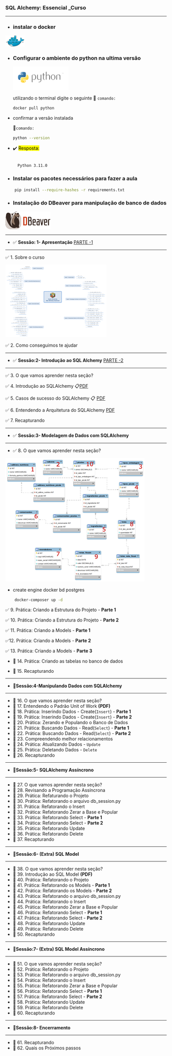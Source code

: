 
###  SQL Alchemy: Essencial _Curso

---

* ### instalar o docker

[![texto alt](/img/image-1.png)](https://www.docker.com/products/docker-desktop/)

* ### Configurar o ambiente do python na ultima versão

  [![Alt text](/img/image.png)](https://hub.docker.com/_/python/)

    utilizando o terminal digite o seguinte  📝 `comando:`

    ```bash
    docker pull python
    ````

* confirmar a versão instalada

     📝`comando:`

    ````bash
    python --version
    ````

* ✔️ <mark>Resposta:</mark>

    ````txt

      Python 3.11.0
    ````

* ###  Instalar os pacotes necessários para fazer a aula

````bash
    pip install --require-hashes -r requirements.txt
````

* ### Instalação do DBeaver para manipulação de banco de dados

[![Alt text](/img/Untitled-2.png)](https://dbeaver.io/download/)


---

* ✅  **Sessão: 1- Apresentação** [PARTE -1](https://github.com/masterCredd/python_sqlAchemy/tree/master/python_sqlachemy/Introdução_ao_SQL_Alchemy)

---
 ✅ 1. Sobre o curso

![Alt text](python_sqlachemy/Apresenta%C3%A7%C3%A3o/sql_alchemy_v3.png)

 ✅ 2. Como conseguimos te ajudar


---

* ✅ **Sessão:2- Introdução ao SQL Alchemy** [PARTE -2](https://github.com/masterCredd/python_sqlAchemy/tree/master/python_sqlachemy/Modelagem_de_Dados_com_SQL_Alchemy)

---

✅ 3. O que vamos aprender nesta seção?

 ✅ 4. Introdução ao SQLAlchemy :clipboard:[PDF](https://github.com/masterCredd/python_sqlAchemy/blob/master/python_sqlachemy/Introdução%20ao%20SQL%20Alchemy/02-introducao-ao-sqlalchemy.pdf)

 ✅ 5. Casos de sucesso do SQLAlchemy :clipboard: [PDF](https://github.com/masterCredd/python_sqlAchemy/blob/master/python_sqlachemy/Introdução%20ao%20SQL%20Alchemy/03-casos-de-sucesso-do-sqlalchemy.pdf)

✅ 6. Entendendo a Arquitetura do SQLAlchemy [PDF](https://github.com/masterCredd/python_sqlAchemy/blob/master/python_sqlachemy/Introdução%20ao%20SQL%20Alchemy/04-entendendo-a-arquitetura-do-sqlalchemy.pdf)

✅ 7. Recapturando

---

* ✅ **Sessão:3- Modelagem de Dados com SQLAlchemy**

---

* ✅ 8. O que vamos aprender nesta seção?

 ![circle logo](python_sqlachemy\Modelagem_de_Dados_com_SQL_Alchemy\01.2+-+fabrica_picoles_ordenado.png)


* create engine docker bd postgres

````bash
    docker-composer up -d
````

✅ 9.  Prática: Criando a Estrutura do Projeto - **Parte 1**

✅ 10. Prática: Criando a Estrutura do Projeto - **Parte 2**

 ✅ 11. Prática: Criando a Models - **Parte 1**

✅12. Prática: Criando a Models - **Parte 2**

✅ 13. Prática: Criando a Models - **Parte 3**

* 🔲 14. Prática: Criando as tabelas no banco de dados

* 🔲 15. Recapturando

---

* 🔲**Sessão:4-Manipulando Dados com SQLAlchemy**

---

* 🔲 16. O que vamos aprender nesta seção?
* 🔲 17. Entendendo o Padrão Unit of Work **(PDF)**
* 🔲 18. Prática: Inserindo Dados - Create(`Insert`) - **Parte 1**
* 🔲 19. Prática: Inserindo Dados - Create(`Insert`) - **Parte 2**
* 🔲 20. Prática: Zerando e Populando o Banco de Dados
* 🔲 21. Prática: Buscando Dados - Read(`Select`) - **Parte 1**
* 🔲 22. Prática: Buscando Dados - Read(`Select`) - **Parte 2**
* 🔲 23. Compreendendo melhor relacionamentos
* 🔲 24. Prática: Atualizando Dados - `Update`
* 🔲 25. Prática: Deletando Dados  - `Delete`
* 🔲 26. Recapturando

---

* 🔲**Sessão:5- SQLAlchemy Assíncrono**

---

* 🔲 27. O que vamos aprender nesta seção?
* 🔲 28. Revisando a Programação Assíncrona
* 🔲 29. Prática: Refaturando o Projeto
* 🔲 30. Prática: Refatorando o arquivo db_session.py
* 🔲 31. Prática: Refatorando o Insert
* 🔲 32. Prática: Refatorando Zerar a Base e Popular
* 🔲 33. Prática: Refatorando Select - **Parte 1**
* 🔲 34. Prática: Refatorando Select - **Parte 2**
* 🔲 35. Prática: Refatorando Update
* 🔲 36. Prática: Refatorando Delete
* 🔲 37. Recapturando

---

* 🔲**Sessão:6- (Extra) SQL Model**

---

* 🔲 38. O que vamos aprender nesta seção?
* 🔲 39. Introdução ao SQL Model **(PDF)**
* 🔲 40. Prática: Refatorando o Projeto
* 🔲 41. Prática: Refatorando os Models - **Parte 1**
* 🔲 42. Prática: Refatorando os Models - **Parte 2**
* 🔲 43. Prática: Refatorando o arquivo db_session.py
* 🔲 44. Prática: Refatorando o Insert
* 🔲 45. Prática: Refatorando Zerar a Base e Popular
* 🔲 46. Prática: Refatorando Select - **Parte 1**
* 🔲 47. Prática: Refatorando Select - **Parte 2**
* 🔲 48. Prática: Refatorando Update
* 🔲 49. Prática: Refatorando Delete
* 🔲 50. Recapturando

---

* 🔲**Sessão:7- (Extra) SQL Model Assíncrono**

---

* 🔲 51. O que vamos aprender nesta seção?
* 🔲 52. Prática: Refatorando o Projeto
* 🔲 53. Prática: Refatorando o arquivo db_session.py
* 🔲 54. Prática: Refatorando o Insert
* 🔲 55. Prática: Refatorando Zerar a Base e Popular
* 🔲 56. Prática: Refatorando Select - **Parte 1**
* 🔲 57. Prática: Refatorando Select - **Parte 2**
* 🔲 58. Prática: Refatorando Update
* 🔲 59. Prática: Refatorando Delete
* 🔲 60. Recapturando

---

* 🔲**Sessão:8- Encerramento**

---

* 🔲 61. Recapturando
* 🔲 62. Quais os Próximos passos
